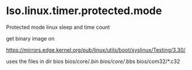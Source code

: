# Iso.linux.timer.protected.mode
Protected mode linux sleep and time count


get binary image on 


https://mirrors.edge.kernel.org/pub/linux/utils/boot/syslinux/Testing/3.30/

uses the files in dir bios
bios/core/*.bin
bios/core/*.bbs
bios/com32/*.c32
